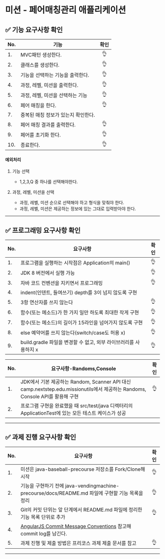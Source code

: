 # 미션 - 페어매칭관리 애플리케이션

## ✅ 기능 요구사항 확인
|No.|기능|확인|
|---|---|:---:|
|1.|MVC패턴 생성한다.|👌|
|2.|클래스를 생성한다.|👌|
|3.|기능을 선택하는 기능을 출력한다.|👌|
|4.|과정, 레벨, 미션을 출력한다.|👌|
|5.|과정, 레벨, 미션을 선택하는 기능|👌|
|6.|페어 매칭을 한다.|👌|
|7.|중복된 매칭 정보가 있는지 확인한다.||
|8.|페어 매칭 결과를 출력한다.|👌|
|9.|페어를 초기화 한다.|👌|
|10.|종료한다.|👌|

#### 예외처리
1. 기능 선택
    - 1,2,3,Q 중 하나를 선택해야한다.
    
2. 과정, 레벨, 미션을 선택
    - 과정, 레벨, 미션 순으로 선택해야 하고 형식을 맞춰야 한다.
    - 과정, 레벨, 미션은 제공하는 정보에 있는 그대로 입력받아야 한다.
  
*** 
   
## ✅ 프로그래밍 요구사항 확인
|No.|요구사항|확인|
|---|---|:---:|
|1.|프로그램을 실행하는 시작점은 Application의 main()|👌|
|2.|JDK 8 버전에서 실행 가능|👌|
|3.|자바 코드 컨벤션을 지키면서 프로그래밍|👌|
|4.|indent(인덴트, 들여쓰기) depth를 3이 넘지 않도록 구현||
|5.|3항 연산자를 쓰지 않는다|👌|
|6.|함수(또는 메소드)가 한 가지 일만 하도록 최대한 작게 구현|👌|
|7.|함수(또는 메소드)의 길이가 15라인을 넘어가지 않도록 구현|👌|
|8.|else 예약어를 쓰지 않는다(switch/case도 허용 x)|👌|
|9.|build.gradle 파일을 변경할 수 없고, 외부 라이브러리를 사용하지 x|👌|
  
|No.|요구사항-Randoms,Console|확인|
|---|---|:---:|
|1.|JDK에서 기본 제공하는 Random, Scanner API 대신 camp.nextstep.edu.missionutils에서 제공하는 Randoms, Console API를 활용해 구현|👌|
|2.|프로그램 구현을 완료했을 때 src/test/java 디렉터리의 ApplicationTest에 있는 모든 테스트 케이스가 성공||
*** 
  
## ✅ 과제 진행 요구사항 확인
|No.|요구사항|확인|
|---|---|:---:|
|1.|미션은 java-baseball-precourse 저장소를 Fork/Clone해 시작|👌|
|2.|기능을 구현하기 전에 java-vendingmachine-precourse/docs/README.md 파일에 구현할 기능 목록을 정리|👌|
|3.|Git의 커밋 단위는 앞 단계에서 README.md 파일에 정리한 기능 목록 단위로 추가|👌|
|4.| [AngularJS Commit Message Conventions](https://gist.github.com/stephenparish/9941e89d80e2bc58a153) 참고해 commit log를 남긴다.||
|5.|과제 진행 및 제출 방법은 프리코스 과제 제출 문서를 참고|👌|
*** 
